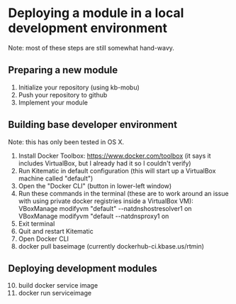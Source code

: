 # Deploying a module in a local development environment

Note: most of these steps are still somewhat hand-wavy.

## Preparing a new module

1. Initialize your repository (using kb-mobu)
2. Push your repository to github
3. Implement your module

## Building base developer environment

Note: this has only been tested in OS X.

1. Install Docker Toolbox: https://www.docker.com/toolbox (it says it includes VirtualBox, but I already had it so I couldn't verify)
2. Run Kitematic in default configuration (this will start up a VirtualBox machine called "default")
3. Open the "Docker CLI" (button in lower-left window)
4. Run these commands in the terminal (these are to work around an issue with using private docker registries inside a VirtualBox VM):
        VBoxManage modifyvm "default" --natdnshostresolver1 on
        VBoxManage modifyvm "default --natdnsproxy1 on
6. Exit terminal
7. Quit and restart Kitematic
8. Open Docker CLI
9. docker pull baseimage (currently dockerhub-ci.kbase.us/rtmin)

## Deploying development modules

10. build docker service image
11. docker run serviceimage
